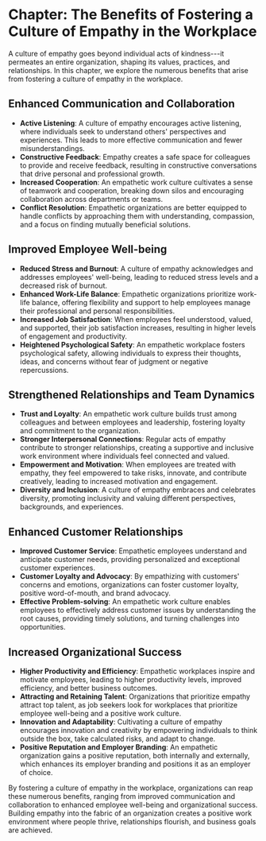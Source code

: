 Chapter: The Benefits of Fostering a Culture of Empathy in the Workplace
========================================================================

A culture of empathy goes beyond individual acts of kindness---it permeates an entire organization, shaping its values, practices, and relationships. In this chapter, we explore the numerous benefits that arise from fostering a culture of empathy in the workplace.

Enhanced Communication and Collaboration
----------------------------------------

* **Active Listening**: A culture of empathy encourages active listening, where individuals seek to understand others' perspectives and experiences. This leads to more effective communication and fewer misunderstandings.
* **Constructive Feedback**: Empathy creates a safe space for colleagues to provide and receive feedback, resulting in constructive conversations that drive personal and professional growth.
* **Increased Cooperation**: An empathetic work culture cultivates a sense of teamwork and cooperation, breaking down silos and encouraging collaboration across departments or teams.
* **Conflict Resolution**: Empathetic organizations are better equipped to handle conflicts by approaching them with understanding, compassion, and a focus on finding mutually beneficial solutions.

Improved Employee Well-being
----------------------------

* **Reduced Stress and Burnout**: A culture of empathy acknowledges and addresses employees' well-being, leading to reduced stress levels and a decreased risk of burnout.
* **Enhanced Work-Life Balance**: Empathetic organizations prioritize work-life balance, offering flexibility and support to help employees manage their professional and personal responsibilities.
* **Increased Job Satisfaction**: When employees feel understood, valued, and supported, their job satisfaction increases, resulting in higher levels of engagement and productivity.
* **Heightened Psychological Safety**: An empathetic workplace fosters psychological safety, allowing individuals to express their thoughts, ideas, and concerns without fear of judgment or negative repercussions.

Strengthened Relationships and Team Dynamics
--------------------------------------------

* **Trust and Loyalty**: An empathetic work culture builds trust among colleagues and between employees and leadership, fostering loyalty and commitment to the organization.
* **Stronger Interpersonal Connections**: Regular acts of empathy contribute to stronger relationships, creating a supportive and inclusive work environment where individuals feel connected and valued.
* **Empowerment and Motivation**: When employees are treated with empathy, they feel empowered to take risks, innovate, and contribute creatively, leading to increased motivation and engagement.
* **Diversity and Inclusion**: A culture of empathy embraces and celebrates diversity, promoting inclusivity and valuing different perspectives, backgrounds, and experiences.

Enhanced Customer Relationships
-------------------------------

* **Improved Customer Service**: Empathetic employees understand and anticipate customer needs, providing personalized and exceptional customer experiences.
* **Customer Loyalty and Advocacy**: By empathizing with customers' concerns and emotions, organizations can foster customer loyalty, positive word-of-mouth, and brand advocacy.
* **Effective Problem-solving**: An empathetic work culture enables employees to effectively address customer issues by understanding the root causes, providing timely solutions, and turning challenges into opportunities.

Increased Organizational Success
--------------------------------

* **Higher Productivity and Efficiency**: Empathetic workplaces inspire and motivate employees, leading to higher productivity levels, improved efficiency, and better business outcomes.
* **Attracting and Retaining Talent**: Organizations that prioritize empathy attract top talent, as job seekers look for workplaces that prioritize employee well-being and a positive work culture.
* **Innovation and Adaptability**: Cultivating a culture of empathy encourages innovation and creativity by empowering individuals to think outside the box, take calculated risks, and adapt to change.
* **Positive Reputation and Employer Branding**: An empathetic organization gains a positive reputation, both internally and externally, which enhances its employer branding and positions it as an employer of choice.

By fostering a culture of empathy in the workplace, organizations can reap these numerous benefits, ranging from improved communication and collaboration to enhanced employee well-being and organizational success. Building empathy into the fabric of an organization creates a positive work environment where people thrive, relationships flourish, and business goals are achieved.
